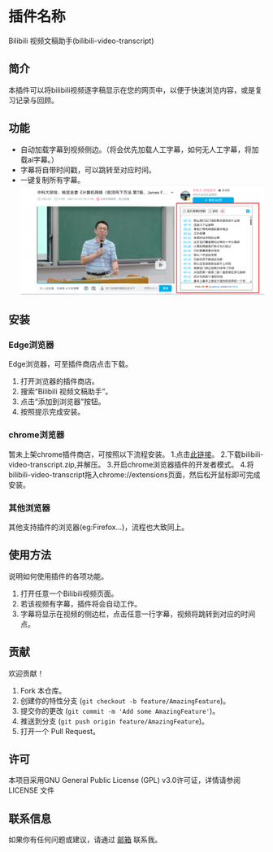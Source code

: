 # 插件名称
Bilibili 视频文稿助手(bilibili-video-transcript)
## 简介
本插件可以将bilibili视频逐字稿显示在您的网页中，以便于快速浏览内容，或是复习记录与回顾。

## 功能
- 自动加载字幕到视频侧边。（将会优先加载人工字幕，如何无人工字幕，将加载ai字幕。）
- 字幕将自带时间戳，可以跳转至对应时间。
- 一键复制所有字幕。
![功能展示](https://raw.githubusercontent.com/glasscatya/bilibili-video-transcript/main/Demo.png)
## 安装

### Edge浏览器

Edge浏览器，可至插件商店点击下载。
1. 打开浏览器的插件商店。
2. 搜索“Bilibili 视频文稿助手”。
3. 点击“添加到浏览器”按钮。
4. 按照提示完成安装。

### chrome浏览器

暂未上架chrome插件商店，可按照以下流程安装。
1.点击[此链接](https://github.com/glasscatya/bilibili-video-transcript/releases/)。
2.下载bilibili-video-transcript.zip,并解压。
3.开启chrome浏览器插件的开发者模式。
4.将bilibili-video-transcript拖入chrome://extensions页面，然后松开鼠标即可完成安装。

### 其他浏览器

其他支持插件的浏览器(eg:Firefox...)，流程也大致同上。

## 使用方法

说明如何使用插件的各项功能。
1. 打开任意一个Bilibili视频页面。
2. 若该视频有字幕，插件将会自动工作。
3. 字幕将显示在视频的侧边栏，点击任意一行字幕，视频将跳转到对应的时间点。

## 贡献
欢迎贡献！
1. Fork 本仓库。
2. 创建你的特性分支 (`git checkout -b feature/AmazingFeature`)。
3. 提交你的更改 (`git commit -m 'Add some AmazingFeature'`)。
4. 推送到分支 (`git push origin feature/AmazingFeature`)。
5. 打开一个 Pull Request。

## 许可

本项目采用GNU General Public License (GPL) v3.0许可证，详情请参阅 LICENSE 文件

## 联系信息
如果你有任何问题或建议，请通过 [邮箱](mailto:yufangxia1105@gmail.com) 联系我。

